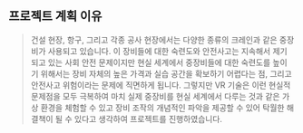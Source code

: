 ## 프로젝트 계획 이유
> 건설 현장, 항구, 그리고 각종 공사 현장에서는 다양한 종류의 크레인과 같은 중장비가 사용되고 있습니다. 이 장비들에 대한 숙련도와 안전사고는 지속해서 제기되고 있는 사회 안전 문제이지만 현실 세계에서 중장비들에 대한 숙련도를 높이기 위해서는 장비 자체의 높은 가격과 실습 공간을 확보하기 어렵다는 점, 그리고 안전사고 위험이라는 문제에 직면하게 됩니다. 그렇지만 VR 기술은 이런 현실적 문제점을 모두 극복하여 마치 실제 중장비를 현실 세계에서 다루는 것과 같은 가상 환경을 체험할 수 있고 장비 조작의 개념적인 파악을 제공할 수 있어 탁월한 해결책이 될 수 있다고 생각하여 프로젝트를 진행하였습니다.

